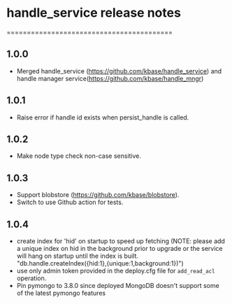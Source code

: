 # handle_service release notes
=========================================

1.0.0
-----
* Merged handle_service (https://github.com/kbase/handle_service) and handle manager service(https://github.com/kbase/handle_mngr)


1.0.1
-----
* Raise error if handle id exists when persist_handle is called.


1.0.2
-----
* Make node type check non-case sensitive.

1.0.3
-----
* Support blobstore (https://github.com/kbase/blobstore).
* Switch to use Github action for tests.

1.0.4
-----
* create index for 'hid' on startup to speed up fetching
(NOTE: please add a unique index on hid in the background prior to upgrade or the service will hang on startup until the index is built.
"db.handle.createIndex({hid:1},{unique:1,background:1})")
* use only admin token provided in the deploy.cfg file for `add_read_acl` operation.
* Pin pymongo to 3.8.0 since deployed MongoDB doesn't support some of the latest pymongo features
